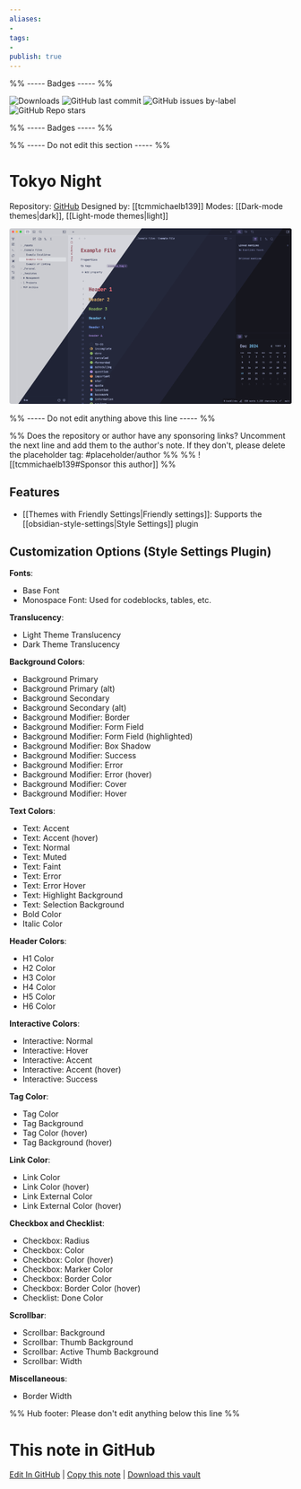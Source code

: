 ```yaml
---
aliases:
- 
tags: 
- 
publish: true
---
```


%% ----- Badges ----- %%

![Downloads](https://img.shields.io/badge/downloads-68677-573E7A?style=for-the-badge&logo=)
![GitHub last commit](https://img.shields.io/github/last-commit/tcmmichaelb139/obsidian-tokyonight?color=573E7A&label=last%20update&logo=github&style=for-the-badge)
![GitHub issues by-label](https://img.shields.io/github/issues/tcmmichaelb139/obsidian-tokyonight/help%20wanted?color=573E7A&logo=github&style=for-the-badge) 
![GitHub Repo stars](https://img.shields.io/github/stars/tcmmichaelb139/obsidian-tokyonight?color=573E7A&logo=github&style=for-the-badge)

%% ----- Badges ----- %%

%% ----- Do not edit this section ----- %%

# Tokyo Night

Repository: [GitHub](https://github.com/tcmmichaelb139/obsidian-tokyonight)
Designed by: [[tcmmichaelb139]]
Modes: [[Dark-mode themes|dark]], [[Light-mode themes|light]]



![screenshot](https://github.com/tcmmichaelb139/obsidian-tokyonight/raw/HEAD/dark.png)

%% ----- Do not edit anything above this line ----- %% 

%% Does the repository or author have any sponsoring links? Uncomment the next line and add them to the author's note. If they don't, please delete the placeholder tag: #placeholder/author %%
%% ![[tcmmichaelb139#Sponsor this author]] %%


## Features

- [[Themes with Friendly Settings|Friendly settings]]: Supports the [[obsidian-style-settings|Style Settings]] plugin

## Customization Options (Style Settings Plugin) 

**Fonts**: 
- Base Font
- Monospace Font: Used for codeblocks, tables, etc.

**Translucency**: 
- Light Theme Translucency
- Dark Theme Translucency

**Background Colors**: 
- Background Primary
- Background Primary (alt)
- Background Secondary
- Background Secondary (alt)
- Background Modifier: Border
- Background Modifier: Form Field
- Background Modifier: Form Field (highlighted)
- Background Modifier: Box Shadow
- Background Modifier: Success
- Background Modifier: Error
- Background Modifier: Error (hover)
- Background Modifier: Cover
- Background Modifier: Hover

**Text Colors**: 
- Text: Accent
- Text: Accent (hover)
- Text: Normal
- Text: Muted
- Text: Faint
- Text: Error
- Text: Error Hover
- Text: Highlight Background
- Text: Selection Background
- Bold Color
- Italic Color

**Header Colors**: 
- H1 Color
- H2 Color
- H3 Color
- H4 Color
- H5 Color
- H6 Color

**Interactive Colors**: 
- Interactive: Normal
- Interactive: Hover
- Interactive: Accent
- Interactive: Accent (hover)
- Interactive: Success

**Tag Color**: 
- Tag Color
- Tag Background
- Tag Color (hover)
- Tag Background (hover)

**Link Color**: 
- Link Color
- Link Color (hover)
- Link External Color
- Link External Color (hover)

**Checkbox and Checklist**: 
- Checkbox: Radius
- Checkbox: Color
- Checkbox: Color (hover)
- Checkbox: Marker Color
- Checkbox: Border Color
- Checkbox: Border Color (hover)
- Checklist: Done Color

**Scrollbar**: 
- Scrollbar: Background
- Scrollbar: Thumb Background
- Scrollbar: Active Thumb Background
- Scrollbar: Width

**Miscellaneous**: 
- Border Width


%% Hub footer: Please don't edit anything below this line %%

# This note in GitHub

<span class="git-footer">[Edit In GitHub](https://github.dev/obsidian-community/obsidian-hub/blob/main/02%20-%20Community%20Expansions/02.05%20All%20Community%20Expansions/Themes/Tokyo%20Night.md "git-hub-edit-note") | [Copy this note](https://raw.githubusercontent.com/obsidian-community/obsidian-hub/main/02%20-%20Community%20Expansions/02.05%20All%20Community%20Expansions/Themes/Tokyo%20Night.md "git-hub-copy-note") | [Download this vault](https://github.com/obsidian-community/obsidian-hub/archive/refs/heads/main.zip "git-hub-download-vault") </span>
